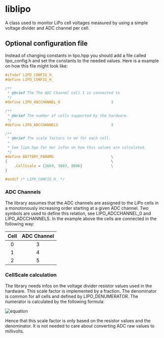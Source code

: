 # liblipo
A class used to monitor LiPo cell voltages measured by using a simple voltage divider and ADC channel per cell.

## Optional configuration file
Instead of changing constants in lipo.hpp you should add a file called lipo_config.h and set the constants to the needed values. Here is a example on how this file might look like:

```C
#ifndef LIPO_CONFIG_H_
#define LIPO_CONFIG_H_

/**
 * @brief The The ADC Channel cell 1 is connected to
 */
#define LIPO_ADCCHANNEL_0                       3

/**
 * @brief The number of cells supported by the hardware.
 */
#define LIPO_ADCCHANNELS                        3

/**
 * @brief The scale factors to mV for each cell.
 * 
 * See lipo.hpp for mor infos on how this values are calculated.
 */
#define BATTERY_PARAMS                          \
{                                               \
    .CellScale = {2669, 5803, 8806}             \
} 

#endif /* LIPO_CONFIG_H_ */
```

### ADC Channels
The library assumes that the ADC channels are assigned to the LiPo cells in a monotonously increasing order starting at a given ADC channel. Two symbols are used to define this relation, see LIPO_ADCCHANNEL_0 and LIPO_ADCCHANNELS. In the example above the cells are connected in the following way:

|Cell|ADC Channel|
|:---:|:---:|
|0|3|
|1|4|
|2|5|

### CellScale calculation
The library needs infos on the voltage divider resistor values used in the hardware. This scale factor is implemented by a fraction. The denominator is common for all cells and defined by LIPO_DENUMERATOR. The numerator is calculated by the following formula:

![equation](https://latex.codecogs.com/svg.latex?CellScale%20=%20\frac{(R1+R2)*2^{LIPO\_DENOMINATOR}}{R2})

Hence that this scale factor is only based on the resistor values and the denominator. It is not needed to care about converting ADC raw values to millivolts.